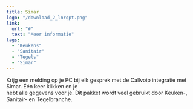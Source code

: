 ```yaml
---
title: Simar
logo: "/download_2_lnrqpt.png"
link:
  url: "#"
  text: "Meer informatie"
tags:
  - "Keukens"
  - "Sanitair"
  - "Tegels"
  - "Simar"
---
```

Krijg een melding op je PC bij elk gesprek met de Callvoip integratie met Simar. Één keer klikken en je<br>
hebt alle gegevens voor je. Dit pakket wordt veel gebruikt door Keuken-, Sanitair- en Tegelbranche.
